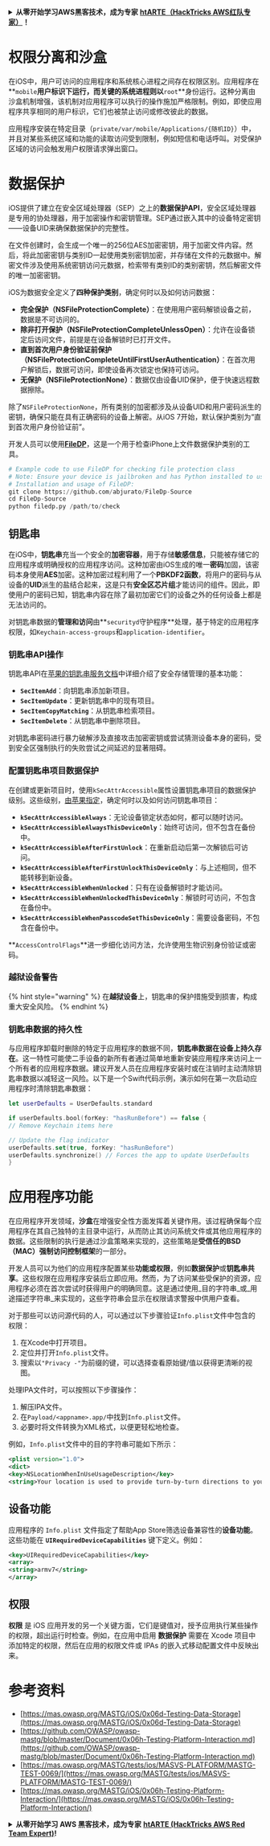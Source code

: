 <details>

<summary><strong>从零开始学习AWS黑客技术，成为专家</strong> <a href="https://training.hacktricks.xyz/courses/arte"><strong>htARTE（HackTricks AWS红队专家）</strong></a><strong>！</strong></summary>

支持HackTricks的其他方式：

* 如果您想看到您的**公司在HackTricks中做广告**或**下载PDF格式的HackTricks**，请查看[**订阅计划**](https://github.com/sponsors/carlospolop)!
* 获取[**官方PEASS & HackTricks周边产品**](https://peass.creator-spring.com)
* 探索[**PEASS家族**](https://opensea.io/collection/the-peass-family)，我们独家的[**NFTs**](https://opensea.io/collection/the-peass-family)收藏品
* **加入** 💬 [**Discord群**](https://discord.gg/hRep4RUj7f) 或 [**电报群**](https://t.me/peass) 或 **关注**我们的**Twitter** 🐦 [**@carlospolopm**](https://twitter.com/hacktricks_live)**。**
* 通过向[**HackTricks**](https://github.com/carlospolop/hacktricks)和[**HackTricks Cloud**](https://github.com/carlospolop/hacktricks-cloud) github仓库提交PR来分享您的黑客技巧。

</details>

# 权限分离和沙盒

在iOS中，用户可访问的应用程序和系统核心进程之间存在权限区别。应用程序在**`mobile`**用户标识下运行，而关键的系统进程则以**`root`**身份运行。这种分离由沙盒机制增强，该机制对应用程序可以执行的操作施加严格限制。例如，即使应用程序共享相同的用户标识，它们也被禁止访问或修改彼此的数据。

应用程序安装在特定目录（`private/var/mobile/Applications/{随机ID}`）中，并且对某些系统区域和功能的读取访问受到限制，例如短信和电话呼叫。对受保护区域的访问会触发用户权限请求弹出窗口。

# 数据保护

iOS提供了建立在安全区域处理器（SEP）之上的**数据保护API**，安全区域处理器是专用的协处理器，用于加密操作和密钥管理。SEP通过嵌入其中的设备特定密钥——设备UID来确保数据保护的完整性。

在文件创建时，会生成一个唯一的256位AES加密密钥，用于加密文件内容。然后，将此加密密钥与类别ID一起使用类别密钥加密，并存储在文件的元数据中。解密文件涉及使用系统密钥访问元数据，检索带有类别ID的类别密钥，然后解密文件的唯一加密密钥。

iOS为数据安全定义了**四种保护类别**，确定何时以及如何访问数据：

- **完全保护（NSFileProtectionComplete）**：在使用用户密码解锁设备之前，数据是不可访问的。
- **除非打开保护（NSFileProtectionCompleteUnlessOpen）**：允许在设备锁定后访问文件，前提是在设备解锁时已打开文件。
- **直到首次用户身份验证前保护（NSFileProtectionCompleteUntilFirstUserAuthentication）**：在首次用户解锁后，数据可访问，即使设备再次锁定也保持可访问。
- **无保护（NSFileProtectionNone）**：数据仅由设备UID保护，便于快速远程数据擦除。

除了`NSFileProtectionNone`，所有类别的加密都涉及从设备UID和用户密码派生的密钥，确保只能在具有正确密码的设备上解密。从iOS 7开始，默认保护类别为“直到首次用户身份验证前”。

开发人员可以使用[**FileDP**](https://github.com/abjurato/FileDp-Source)，这是一个用于检查iPhone上文件数据保护类别的工具。
```python
# Example code to use FileDP for checking file protection class
# Note: Ensure your device is jailbroken and has Python installed to use FileDP.
# Installation and usage of FileDP:
git clone https://github.com/abjurato/FileDp-Source
cd FileDp-Source
python filedp.py /path/to/check
```
## **钥匙串**

在iOS中，**钥匙串**充当一个安全的**加密容器**，用于存储**敏感信息**，只能被存储它的应用程序或明确授权的应用程序访问。这种加密由iOS生成的唯一**密码**加固，该密码本身使用**AES**加密。这种加密过程利用了一个**PBKDF2函数**，将用户的密码与从设备的**UID**派生的盐结合起来，这是只有**安全区芯片组**才能访问的组件。因此，即使用户的密码已知，钥匙串内容在除了最初加密它们的设备之外的任何设备上都是无法访问的。

对钥匙串数据的**管理和访问**由**`securityd`守护程序**处理，基于特定的应用程序权限，如`Keychain-access-groups`和`application-identifier`。

### **钥匙串API操作**

钥匙串API在[苹果的钥匙串服务文档](https://developer.apple.com/library/content/documentation/Security/Conceptual/keychainServConcepts/02concepts/concepts.html)中详细介绍了安全存储管理的基本功能：

- **`SecItemAdd`**：向钥匙串添加新项目。
- **`SecItemUpdate`**：更新钥匙串中的现有项目。
- **`SecItemCopyMatching`**：从钥匙串检索项目。
- **`SecItemDelete`**：从钥匙串中删除项目。

对钥匙串密码进行暴力破解涉及直接攻击加密密钥或尝试猜测设备本身的密码，受到安全区强制执行的失败尝试之间延迟的显著阻碍。

### **配置钥匙串项目数据保护**

在创建或更新项目时，使用`kSecAttrAccessible`属性设置钥匙串项目的数据保护级别。这些级别，[由苹果指定](https://developer.apple.com/documentation/security/keychain_services/keychain_items/item_attribute_keys_and_values#1679100)，确定何时以及如何访问钥匙串项目：

- **`kSecAttrAccessibleAlways`**：无论设备锁定状态如何，都可以随时访问。
- **`kSecAttrAccessibleAlwaysThisDeviceOnly`**：始终可访问，但不包含在备份中。
- **`kSecAttrAccessibleAfterFirstUnlock`**：在重新启动后第一次解锁后可访问。
- **`kSecAttrAccessibleAfterFirstUnlockThisDeviceOnly`**：与上述相同，但不能转移到新设备。
- **`kSecAttrAccessibleWhenUnlocked`**：只有在设备解锁时才能访问。
- **`kSecAttrAccessibleWhenUnlockedThisDeviceOnly`**：解锁时可访问，不包含在备份中。
- **`kSecAttrAccessibleWhenPasscodeSetThisDeviceOnly`**：需要设备密码，不包含在备份中。

**`AccessControlFlags`**进一步细化访问方法，允许使用生物识别身份验证或密码。

### **越狱设备警告**

{% hint style="warning" %}
在**越狱设备**上，钥匙串的保护措施受到损害，构成重大安全风险。
{% endhint %}

### **钥匙串数据的持久性**

与应用程序卸载时删除的特定于应用程序的数据不同，**钥匙串数据在设备上持久存在**。这一特性可能使二手设备的新所有者通过简单地重新安装应用程序来访问上一个所有者的应用程序数据。建议开发人员在应用程序安装时或在注销时主动清除钥匙串数据以减轻这一风险。以下是一个Swift代码示例，演示如何在第一次启动应用程序时清除钥匙串数据：
```swift
let userDefaults = UserDefaults.standard

if userDefaults.bool(forKey: "hasRunBefore") == false {
// Remove Keychain items here

// Update the flag indicator
userDefaults.set(true, forKey: "hasRunBefore")
userDefaults.synchronize() // Forces the app to update UserDefaults
}
```
# **应用程序功能**

在应用程序开发领域，**沙盒**在增强安全性方面发挥着关键作用。该过程确保每个应用程序在其自己独特的主目录中运行，从而防止其访问系统文件或其他应用程序的数据。这些限制的执行是通过沙盒策略来实现的，这些策略是**受信任的BSD（MAC）强制访问控制框架**的一部分。

开发人员可以为他们的应用程序配置某些**功能或权限**，例如**数据保护**或**钥匙串共享**。这些权限在应用程序安装后立即应用。然而，为了访问某些受保护的资源，应用程序必须在首次尝试时获得用户的明确同意。这是通过使用_目的字符串_或_用途描述字符串_来实现的，这些字符串会显示在权限请求警报中供用户查看。

对于那些可以访问源代码的人，可以通过以下步骤验证`Info.plist`文件中包含的权限：

1. 在Xcode中打开项目。
2. 定位并打开`Info.plist`文件。
3. 搜索以`"Privacy -"`为前缀的键，可以选择查看原始键/值以获得更清晰的视图。

处理IPA文件时，可以按照以下步骤操作：

1. 解压IPA文件。
2. 在`Payload/<appname>.app/`中找到`Info.plist`文件。
3. 必要时将文件转换为XML格式，以便更轻松地检查。

例如，`Info.plist`文件中的目的字符串可能如下所示：
```xml
<plist version="1.0">
<dict>
<key>NSLocationWhenInUseUsageDescription</key>
<string>Your location is used to provide turn-by-turn directions to your destination.</string>
```
## 设备功能
应用程序的 `Info.plist` 文件指定了帮助App Store筛选设备兼容性的**设备功能**。这些功能在 **`UIRequiredDeviceCapabilities`** 键下定义。例如：
```xml
<key>UIRequiredDeviceCapabilities</key>
<array>
<string>armv7</string>
</array>
```
## 权限

**权限** 是 iOS 应用开发的另一个关键方面，它们是键值对，授予应用执行某些操作的权限，超出运行时检查。例如，在应用中启用 **数据保护** 需要在 Xcode 项目中添加特定的权限，然后在应用的权限文件或 IPAs 的嵌入式移动配置文件中反映出来。

# 参考资料
* [https://mas.owasp.org/MASTG/iOS/0x06d-Testing-Data-Storage](https://mas.owasp.org/MASTG/iOS/0x06d-Testing-Data-Storage)
* [https://github.com/OWASP/owasp-mastg/blob/master/Document/0x06h-Testing-Platform-Interaction.md](https://github.com/OWASP/owasp-mastg/blob/master/Document/0x06h-Testing-Platform-Interaction.md)
* [https://mas.owasp.org/MASTG/tests/ios/MASVS-PLATFORM/MASTG-TEST-0069/](https://mas.owasp.org/MASTG/tests/ios/MASVS-PLATFORM/MASTG-TEST-0069/)
* [https://mas.owasp.org/MASTG/iOS/0x06h-Testing-Platform-Interaction/](https://mas.owasp.org/MASTG/iOS/0x06h-Testing-Platform-Interaction/)

<details>

<summary><strong>从零开始学习 AWS 黑客技术，成为专家</strong> <a href="https://training.hacktricks.xyz/courses/arte"><strong>htARTE (HackTricks AWS Red Team Expert)</strong></a><strong>!</strong></summary>

支持 HackTricks 的其他方式：

* 如果您想看到您的 **公司在 HackTricks 中做广告** 或 **下载 PDF 版本的 HackTricks**，请查看 [**订阅计划**](https://github.com/sponsors/carlospolop)!
* 获取 [**官方 PEASS & HackTricks 商品**](https://peass.creator-spring.com)
* 探索 [**PEASS 家族**](https://opensea.io/collection/the-peass-family)，我们的独家 [**NFTs**](https://opensea.io/collection/the-peass-family)
* **加入** 💬 [**Discord 群组**](https://discord.gg/hRep4RUj7f) 或 [**电报群组**](https://t.me/peass) 或 **关注** 我们的 **Twitter** 🐦 [**@carlospolopm**](https://twitter.com/hacktricks_live)**。**
* 通过向 [**HackTricks**](https://github.com/carlospolop/hacktricks) 和 [**HackTricks Cloud**](https://github.com/carlospolop/hacktricks-cloud) github 仓库提交 PR 来分享您的黑客技巧。

</details>
